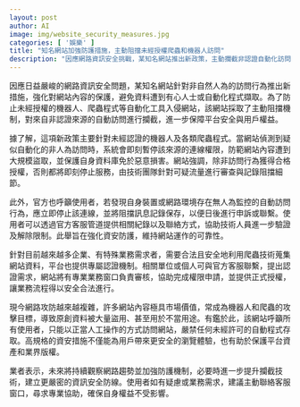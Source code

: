 ```yaml
---
layout: post
author: AI
image: img/website_security_measures.jpg
categories: [ '娛樂' ]
title: "知名網站加強防護措施，主動阻擋未經授權爬蟲和機器人訪問"
description: "因應網路資訊安全挑戰，某知名網站推出新政策，主動攔截非認證自動化訪問，防止資料遭未授權機器人或爬蟲程式盜取，並保障用戶權益。官方強調，僅限合格授權才開放自動化存取，違規來源將即刻中斷連線。平台同時設置專屬認證機制，協助企業合規合法使用爬蟲技術。業者表示未來將持續強化資安防線，並鼓勵用戶主動與客服聯絡，維護自身權益與網站安全。"
---
```

因應日益嚴峻的網路資訊安全問題，某知名網站針對非自然人為的訪問行為推出新措施，強化對網站內容的保護，避免資料遭到有心人士或自動化程式擷取。為了防止未經授權的機器人、爬蟲程式等自動化工具入侵網站，該網站採取了主動阻擋機制，對來自非認證來源的自動訪問進行攔截，進一步保障平台安全與用戶權益。

據了解，這項新政策主要針對未經認證的機器人及各類爬蟲程式。當網站偵測到疑似自動化的非人為訪問時，系統會即刻暫停該來源的連線權限，防範網站內容遭到大規模盜取，並保護自身資料庫免於惡意損害。網站強調，除非訪問行為獲得合格授權，否則都將即刻停止服務，由技術團隊針對可疑流量進行審查與記錄阻擋細節。

此外，官方也呼籲使用者，若發現自身裝置或網路環境存在無人為監控的自動訪問行為，應立即停止該連線，並將阻擋訊息記錄保存，以便日後進行申訴或聯繫。使用者可以透過官方客服管道提供相關紀錄以及聯絡方式，協助技術人員進一步驗證及解除限制。此舉旨在強化資安防護，維持網站運作的可靠性。

針對目前越來越多企業、有特殊業務需求者，需要合法且安全地利用爬蟲技術蒐集網站資料，平台也提供專屬認證機制。相關單位或個人可與官方客服聯繫，提出認證需求，網站將有專業業務窗口負責審核，協助完成權限申請，並提供正式授權，讓業務流程得以安全合法進行。

現今網路攻防越來越複雜，許多網站內容極具市場價值，常成為機器人和爬蟲的攻擊目標，導致原創資料被大量盜用、甚至用於不當用途。有鑑於此，該網站呼籲所有使用者，只能以正當人工操作的方式訪問網站，嚴禁任何未經許可的自動程式存取。高規格的資安措施不僅能為用戶帶來更安全的瀏覽體驗，也有助於保護平台資產和業界版權。

業者表示，未來將持續觀察網路趨勢並加強防護機制，必要時進一步提升攔截技術，建立更嚴密的資訊安全防線。使用者如有疑慮或業務需求，建議主動聯絡客服窗口，尋求專業協助，確保自身權益不受影響。
